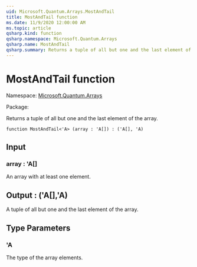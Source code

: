 ```yaml
---
uid: Microsoft.Quantum.Arrays.MostAndTail
title: MostAndTail function
ms.date: 11/9/2020 12:00:00 AM
ms.topic: article
qsharp.kind: function
qsharp.namespace: Microsoft.Quantum.Arrays
qsharp.name: MostAndTail
qsharp.summary: Returns a tuple of all but one and the last element of the array.
---
```


# MostAndTail function

Namespace: [Microsoft.Quantum.Arrays](xref:Microsoft.Quantum.Arrays)

Package: [](https://nuget.org/packages/)


Returns a tuple of all but one and the last element of the array.

```qsharp
function MostAndTail<'A> (array : 'A[]) : ('A[], 'A)
```


## Input

### array : 'A[]

An array with at least one element.



## Output : ('A[],'A)

A tuple of all but one and the last element of the array.

## Type Parameters

### 'A

The type of the array elements.